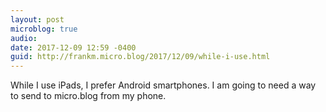 ```yaml
---
layout: post
microblog: true
audio: 
date: 2017-12-09 12:59 -0400
guid: http://frankm.micro.blog/2017/12/09/while-i-use.html
---
```

While I use iPads, I prefer Android smartphones. I am going to need a way to send to micro.blog from my phone. 
